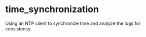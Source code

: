 # time_synchronization
Using an NTP client to synchronize time and analyze the logs for consistency.
